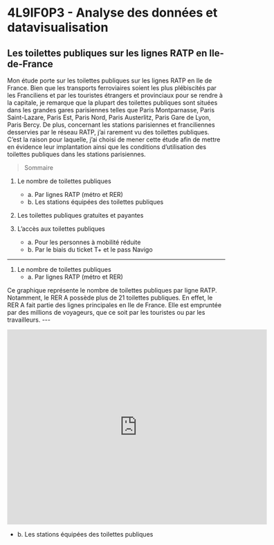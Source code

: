 # 4L9IF0P3 - Analyse des données et datavisualisation 

## **Les toilettes publiques sur les lignes RATP en Ile-de-France**
 
Mon étude porte sur les toilettes publiques sur les lignes RATP en Ile de France. Bien que les transports ferroviaires soient les plus plébiscités par les Franciliens et par les touristes étrangers et provinciaux pour se rendre à la capitale, je remarque que la plupart des toilettes publiques sont situées dans les grandes gares parisiennes telles que Paris Montparnasse, Paris Saint-Lazare, Paris Est, Paris Nord, Paris Austerlitz, Paris Gare de Lyon, Paris Bercy. De plus, concernant les stations parisiennes et franciliennes desservies par le réseau RATP, j’ai rarement vu des toilettes publiques. 
C’est la raison pour laquelle, j’ai choisi de mener cette étude afin de mettre en évidence leur implantation ainsi que les conditions d’utilisation des toilettes publiques dans les stations parisiennes. 

> Sommaire 

1. Le nombre de toilettes publiques 
   * a. Par lignes RATP (métro et RER) 
   * b. Les stations équipées des toilettes publiques 

2. Les toilettes publiques gratuites et payantes

3. L’accès aux toilettes publiques 
   * a. Pour les personnes à mobilité réduite
   * b. Par le biais du ticket T+ et le pass Navigo


___________________________________________________________



1. Le nombre de toilettes publiques
   * a. Par lignes RATP (métro et RER) 

Ce graphique représente le nombre de toilettes publiques par ligne RATP. Notamment, le RER A possède plus de 21 toilettes publiques. En effet, le RER A fait partie des lignes principales en Ile de France. Elle est empruntée par des millions de voyageurs, que ce soit par les touristes ou par les travailleurs. ---

<iframe src="https://data.opendatasoft.com/chart/embed/toilettespubliques_ratp_graphique/?&static=false&datasetcard=true" width="600" height="450" frameborder="0"></iframe>



   * b. Les stations équipées des toilettes publiques

